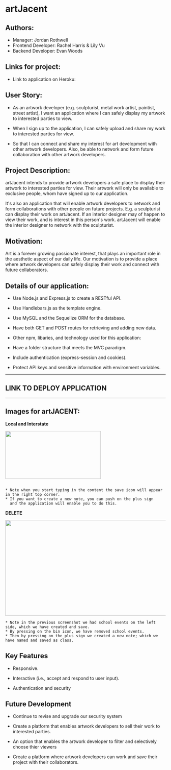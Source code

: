 # artJacent

## Authors:

* Manager: Jordan Rothwell
* Frontend Developer: Rachel Harris & Lily Vu
* Backend Developer: Evan Woods


## Links for project:

- Link to application on Heroku:



## User Story:

- As an artwork developer (e.g. sculpturist, metal work artist, paintist, street artist), I want an application where I can safely display my artwork to interested parties to view.

- When I sign up to the application, I can safely upload and share my work to interested parties for view.

- So that I can connect and share my interest for art development with other artwork developers. Also, be able to network and form future collaboration with other artwork developers.

## Project Description:

artJacent intends to provide artwork developers a safe place to display their artwork to interested parties for view. Their artwork will only be available to exclusive people, whom have signed up to our application.

It's also an application that will enable artwork developers to network and form collaborations with other people on future projects.
E.g. a sculpturist can display their work on artJacent. If an interior designer may of happen to view their work, and is interest in this person's work. artJacent will enable the interior designer to network with the sculpturist.

## Motivation:

Art is a forever growing passionate interest, that plays an important role in the aesthetic aspect of our daily life. Our motivation is to provide a place where artwork developers can safely display their work and connect with future collaborators.

## Details of our application:

- Use Node.js and Express.js to create a RESTful API.

- Use Handlebars.js as the template engine.

- Use MySQL and the Sequelize ORM for the database.

- Have both GET and POST routes for retrieving and adding new data.

- Other npm, libaries, and technology used for this application:

- Have a folder structure that meets the MVC paradigm.

- Include authentication (express-session and cookies).

- Protect API keys and sensitive information with environment variables.


**********************************************
## LINK TO DEPLOY APPLICATION



**********************************************

## Images for artJACENT:

**Local and Interstate**


<img src="https://user-images.githubusercontent.com/94832331/159158066-7ffd80eb-caca-419b-bddb-959cf3d0fac3.png" width="300" height="150">


``````````````````````````````````````````````````````````````````````````````````````````````````````````````````````````````````````````

* Note when you start typing in the content the save icon will appear in the right top corner.
* If you want to create a new note, you can push on the plus sign 
  and the application will enable you to do this.

``````````````````````````````````````````````````````````````````````````````````````````````````````````````````````````````````````````


**DELETE**

<img src="https://user-images.githubusercontent.com/94832331/155739643-7f5acc85-6ad0-4386-893b-76d3bc6bb6fc.png" width="600" height="300">


````````````````````````````````````````````````````````````````````````````````````````````````````````````````````````````
* Note in the previous screenshot we had school events on the left side, which we have created and save.
* By pressing on the bin icon, we have removed school events. 
* Then by pressing on the plus sign we created a new note; which we have named and saved as class. 

````````````````````````````````````````````````````````````````````````````````````````````````````````````````````````````














## Key Features

- Responsive.

- Interactive (i.e., accept and respond to user input).

- Authentication and security

## Future Development

- Continue to revise and upgrade our security system

- Create a platform that enables artwork developers to sell their work to interested parties.

- An option that enables the artwork developer to filter and selectively choose thier viewers

- Create a platform where artwork developers can work and save their project with their collaborators.
